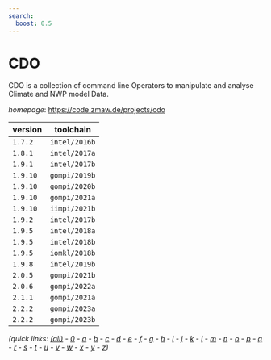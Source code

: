 ```yaml
---
search:
  boost: 0.5
---
```

# CDO

CDO is a collection of command line Operators to manipulate and analyse Climate and NWP model Data.

*homepage*: <https://code.zmaw.de/projects/cdo>

version | toolchain
--------|----------
``1.7.2`` | ``intel/2016b``
``1.8.1`` | ``intel/2017a``
``1.9.1`` | ``intel/2017b``
``1.9.10`` | ``gompi/2019b``
``1.9.10`` | ``gompi/2020b``
``1.9.10`` | ``gompi/2021a``
``1.9.10`` | ``iimpi/2021b``
``1.9.2`` | ``intel/2017b``
``1.9.5`` | ``intel/2018a``
``1.9.5`` | ``intel/2018b``
``1.9.5`` | ``iomkl/2018b``
``1.9.8`` | ``intel/2019b``
``2.0.5`` | ``gompi/2021b``
``2.0.6`` | ``gompi/2022a``
``2.1.1`` | ``gompi/2021a``
``2.2.2`` | ``gompi/2023a``
``2.2.2`` | ``gompi/2023b``


*(quick links: [(all)](../index.md) - [0](../0/index.md) - [a](../a/index.md) - [b](../b/index.md) - [c](../c/index.md) - [d](../d/index.md) - [e](../e/index.md) - [f](../f/index.md) - [g](../g/index.md) - [h](../h/index.md) - [i](../i/index.md) - [j](../j/index.md) - [k](../k/index.md) - [l](../l/index.md) - [m](../m/index.md) - [n](../n/index.md) - [o](../o/index.md) - [p](../p/index.md) - [q](../q/index.md) - [r](../r/index.md) - [s](../s/index.md) - [t](../t/index.md) - [u](../u/index.md) - [v](../v/index.md) - [w](../w/index.md) - [x](../x/index.md) - [y](../y/index.md) - [z](../z/index.md))*

